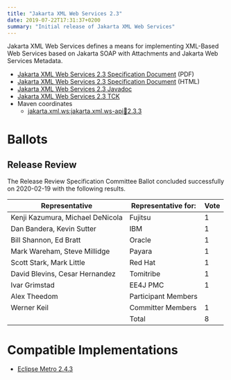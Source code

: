 ```yaml
---
title: "Jakarta XML Web Services 2.3"
date: 2019-07-22T17:31:37+0200
summary: "Initial release of Jakarta XML Web Services"
---
```

Jakarta XML Web Services defines a means for implementing XML-Based Web Services
based on Jakarta SOAP with Attachments and Jakarta Web Services Metadata.

* [Jakarta XML Web Services 2.3 Specification Document](./xml-ws-spec-2.3.pdf) (PDF)
* [Jakarta XML Web Services 2.3 Specification Document](./xml-ws-spec-2.3.html) (HTML)
* [Jakarta XML Web Services 2.3 Javadoc](./apidocs/index.html?overview-summary.html)
* [Jakarta XML Web Services 2.3 TCK](http://download.eclipse.org/ee4j/xml-web-services/tck/eftl/jakarta-xml-ws-tck-2.3.0.zip)
* Maven coordinates
  * [jakarta.xml.ws:jakarta.xml.ws-api:jar:2.3.3](https://central.sonatype.com/artifact/jakarta.xml.ws/jakarta.xml.ws-api/2.3.3/jar)

# Ballots

## Release Review

The Release Review Specification Committee Ballot concluded successfully on 2020-02-19 with the following results.

| Representative                                 | Representative for: | Vote |
|------------------------------------------------|---------------------|------|
| Kenji Kazumura, Michael DeNicola               | Fujitsu             |   1  |
| Dan Bandera, Kevin Sutter                      | IBM                 |   1  |
| Bill Shannon, Ed Bratt                         | Oracle              |   1  |
| Mark Wareham, Steve Millidge                   | Payara              |   1  |
| Scott Stark, Mark Little                       | Red Hat             |   1  |
| David Blevins, Cesar Hernandez                 | Tomitribe           |   1  |
| Ivar Grimstad                                  | EE4J PMC            |   1  |
| Alex Theedom                                   | Participant Members |      |
| Werner Keil                                    | Committer Members   |   1  |
|                                                | Total               |   8  |

# Compatible Implementations

* [Eclipse Metro 2.4.3](https://eclipse-ee4j.github.io/metro-wsit/)
